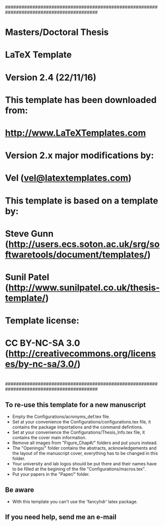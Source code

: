 ##########################################################################################
# 
# Masters/Doctoral Thesis 
# LaTeX Template
# Version 2.4 (22/11/16)
#
# This template has been downloaded from:
# http://www.LaTeXTemplates.com
#
# Version 2.x major modifications by:
# Vel (vel@latextemplates.com)
#
# This template is based on a template by:
# Steve Gunn (http://users.ecs.soton.ac.uk/srg/softwaretools/document/templates/)
# Sunil Patel (http://www.sunilpatel.co.uk/thesis-template/)
#
# Template license:
# CC BY-NC-SA 3.0 (http://creativecommons.org/licenses/by-nc-sa/3.0/)
#
##########################################################################################

## To re-use this template for a new manuscript
- Empty the Configurations/acronyms_def.tex file.
- Set at your convenience the Configurations/configurations.tex file, it contains the package importations and the command defintions.
- Set at your convenience the Configurations/Thesis_Info.tex file, it contains the cover main information.
- Remove all images from "Figure_Chap#/" folders and put yours instead.
- The "Openings/" folder contains the abstracts, acknowledgements and the layout of the manuscript cover, everything has to be changed in this folder.
- Your university and lab logos should be put there and their names have to be filled at the begining of the file "Configurations/macros.tex".
- Put your papers in the "Paper/" folder.


## Be aware
- With this template you can't use the 'fancyhdr' latex package.


## If you need help, send me an e-mail
